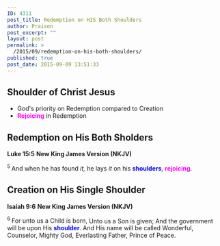 ```yaml
---
ID: 4311
post_title: Redemption on HIS Both Shoulders
author: Praison
post_excerpt: ""
layout: post
permalink: >
  /2015/09/redemption-on-his-both-shoulders/
published: true
post_date: 2015-09-09 13:51:33
---
```

<h2>Shoulder of Christ Jesus</h2>
<ul>
	<li>God's priority on Redemption compared to Creation</li>
	<li><span style="color: #ff00ff;"><strong>Rejoicing</strong> </span>in Redemption</li>
</ul>
<h2>Redemption on His Both Sholders</h2>
<strong>Luke 15:5</strong>
<strong> New King James Version (NKJV)</strong>

<span id="en-NKJV-25594" class="text Luke-15-5"><sup class="versenum">5 </sup><span class="woj">And when he has found <i>it,</i> he lays <i>it</i> on his <span style="color: #0000ff;"><strong>shoulders</strong></span>, <span style="color: #ff00ff;"><strong>rejoicing</strong></span>.</span></span>
<h2>Creation on His Single Shoulder</h2>
<strong>Isaiah 9:6</strong>
<strong> New King James Version (NKJV)</strong>
<div class="poetry top-1">
<p class="line"><span id="en-NKJV-17836" class="text Isa-9-6"><sup class="versenum">6 </sup>For unto us a Child is born,</span>
<span class="text Isa-9-6">Unto us a Son is given;</span>
<span class="text Isa-9-6">And the government will be upon His <span style="color: #0000ff;"><strong>shoulder</strong></span>.</span>
<span class="text Isa-9-6">And His name will be called</span>
<span class="text Isa-9-6">Wonderful, Counselor, Mighty God,</span>
<span class="text Isa-9-6">Everlasting Father, Prince of Peace.</span></p>
&nbsp;

</div>